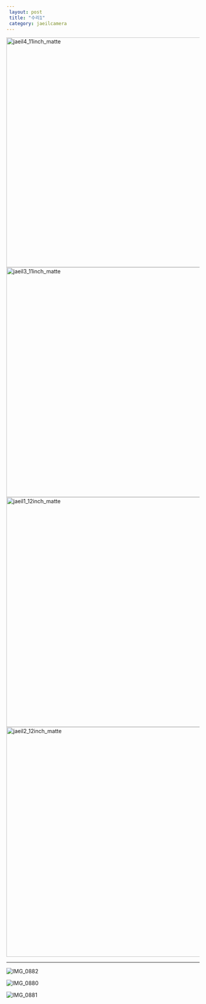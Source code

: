 ```yaml
---
 layout: post
 title: "수리1"
 category: jaeilcamera
---
```


 <img width="600" alt="jaeil4_11inch_matte" src="https://user-images.githubusercontent.com/81041256/129347800-08dac4f4-d672-4959-9acf-0459912327c3.jpg">

 <img width="600" alt="jaeil3_11inch_matte" src="https://user-images.githubusercontent.com/81041256/129347804-cb0e4386-e5b4-44d4-a93a-713b2f9771df.jpg">

 <img width="600" alt="jaeil1_12inch_matte" src="https://user-images.githubusercontent.com/81041256/129348406-79ed7e1f-997d-4b29-ab34-8d2e3720ae35.jpg">

 <img width="600" alt="jaeil2_12inch_matte" src="https://user-images.githubusercontent.com/81041256/129348411-8f8568da-f4b6-4590-9a74-a48613283776.jpg">
 
***

 ![IMG_0882](https://user-images.githubusercontent.com/81041256/129352527-eb83b20b-23db-4648-9140-7f9d31af83ba.GIF)

 ![IMG_0880](https://user-images.githubusercontent.com/81041256/129352535-23b4ccab-9002-406c-beb5-16526b76b168.jpg)

 ![IMG_0881](https://user-images.githubusercontent.com/81041256/129352537-a29fc81b-6fd6-456f-b9c3-7d3e8ed30bce.jpg)
